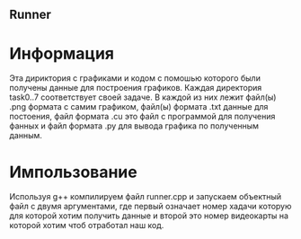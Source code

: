## Runner

# Информация

Эта дириктория с графиками и кодом с помошью которого были получены данные для построения графиков. Каждая директория task0..7 соответствует своей задаче. В каждой из них лежит файл(ы) .png формата с самим графиком, файл(ы) формата .txt данные для постоения, файл формата .cu это файл с программой для получения фанных и файл формата .py для вывода графика по полученным данным.

# Импользование

Используя g++ компилируем файл runner.cpp и запускаем объектный файл с двумя аргументами, где первый означает номер хадачи которую для которой хотим получить данные и второй это номер видеокарты на которой хотим чтоб отработал наш код.
